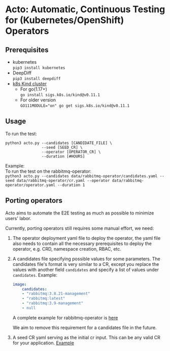 # Acto: Automatic, Continuous Testing for (Kubernetes/OpenShift) Operators

## Prerequisites
- kubernetes  
    `pip3 install kubernetes`
- DeepDiff  
    `pip3 install deepdiff`
- [k8s Kind cluster](https://kind.sigs.k8s.io/)  
    - For go(1.17+)  
    `go install sigs.k8s.io/kind@v0.11.1`
    - For older version  
    `GO111MODULE="on" go get sigs.k8s.io/kind@v0.11.1`

## Usage
To run the test:  
```
python3 acto.py --candidates [CANDIDATE_FILE] \
                --seed [SEED_CR] \
                --operator [OPERATOR_CR] \
                --duration [#HOURS]
```

Example:  
To run the test on the rabbitmq-operator:  
`python3 acto.py --candidates data/rabbitmq-operator/candidates.yaml --seed data/rabbitmq-operator/cr.yaml --operator data/rabbitmq-operator/operator.yaml --duration 1`

## Porting operators
Acto aims to automate the E2E testing as much as possible to minimize users' labor.

Currently, porting operators still requires some manual effort, we need:
1. The operator deployment yaml file to deploy the operator, the yaml file also needs to contain all the necessary prerequisites to deploy the operator, e.g. CRD, namespace creation, RBAC, etc.
2. A candidates file specifying possible values for some parameters. The candidates file's format is very similar to a CR, except you replace the values with another field `candidates` and specify a list of values under `candidates`. Example:
    ```yaml
    image:
        candidates:
        - "rabbitmq:3.8.21-management"
        - "rabbitmq:latest"
        - "rabbitmq:3.9-management"
        - null
    ```
    A complete example for rabbitmq-operator is [here](data/rabbitmq-operator/candidates.yaml)

    We aim to remove this requirement for a candidates file in the future.
3. A seed CR yaml serving as the initial cr input. This can be any valid CR for your application. [Example](data/rabbitmq-operator/cr.yaml)
